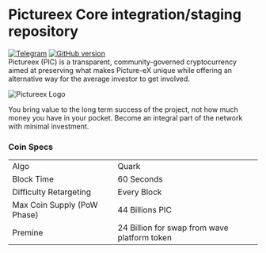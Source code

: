 Pictureex Core integration/staging repository
=====================================
[![Telegram](https://img.shields.io/discord/479050479330918410.svg)](https://t.me/PictureEXOFCL) [![GitHub version](https://badge.fury.io/gh/pictureex%2Fpictureex.svg)](https://badge.fury.io/gh/pictureex%2Fpictureex)
<br>
Pictureex (PIC) is a transparent, community-governed cryptocurrency aimed at preserving what makes Picture-eX unique while offering an alternative way for the average investor to get involved.

![Pictureex Logo](https://pic.io/assets/images/logo.svg)


You bring value to the long term success of the project, not how much money you have in your pocket. Become an integral part of the network with minimal investment.


### Coin Specs
<table>
<tr><td>Algo</td><td>Quark</td></tr>
<tr><td>Block Time</td><td>60 Seconds</td></tr>
<tr><td>Difficulty Retargeting</td><td>Every Block</td></tr>
<tr><td>Max Coin Supply (PoW Phase)</td><td>44 Billions PIC</td></tr>
<tr><td>Premine</td><td>24 Billion for swap from wave platform token</td></tr>
</table>


